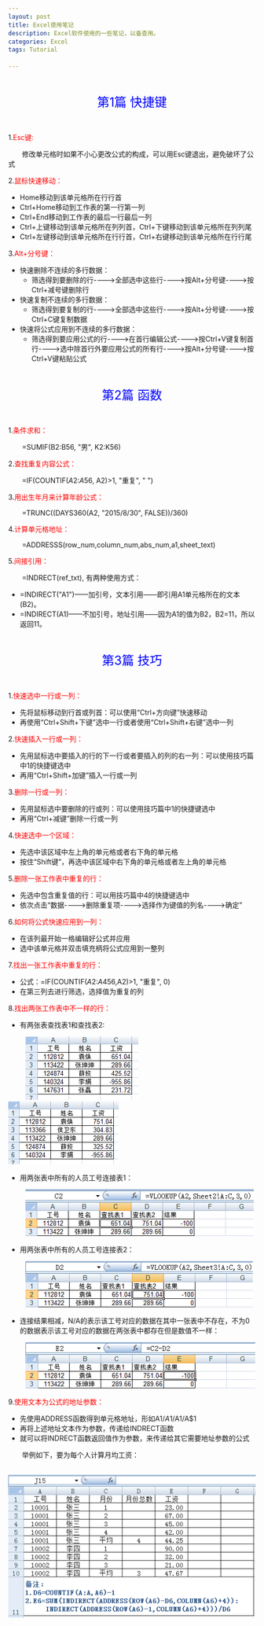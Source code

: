 ```yaml
---
layout: post
title: Excel使用笔记
description: Excel软件使用的一些笔记，以备查用。
categories: Excel
tags: Tutorial

---
```


<p style="font-size:25px;color:blue;text-align:center;padding:20px 0">第1篇  快捷键</p>

1.<font color="red">Esc键:</font>

&ensp;&ensp;&ensp;&ensp;修改单元格时如果不小心更改公式的构成，可以用Esc键退出，避免破坏了公式

2.<font color="red">鼠标快速移动：</font> 

   * Home移动到该单元格所在行行首
   * Ctrl+Home移动到工作表的第一行第一列
   * Ctrl+End移动到工作表的最后一行最后一列
   * Ctrl+上键移动到该单元格所在列列首，Ctrl+下键移动到该单元格所在列列尾
   * Ctrl+左键移动到该单元格所在行行首，Ctrl+右键移动到该单元格所在行行尾
   
3.<font color="red">Alt+分号键：</font>

   * 快速删除不连续的多行数据：
      * 筛选得到要删除的行---->全部选中这些行---->按Alt+分号键---->按Ctrl+减号键删除行
   * 快速复制不连续的多行数据：
      * 筛选得到要复制的行---->全部选中这些行---->按Alt+分号键---->按Ctrl+C键复制数据
   * 快速将公式应用到不连续的多行数据：
      * 筛选得到要应用公式的行---->在首行编辑公式---->按Ctrl+V键复制首行---->选中除首行外要应用公式的所有行---->按Alt+分号键---->按Ctrl+V键粘贴公式
   


<p style="font-size:25px;color:blue;text-align:center;padding:20px 0">第2篇  函数</p>
	   
1.<font color="red">条件求和：</font> 
  
&ensp;&ensp;&ensp;&ensp;=SUMIF(B2:B56, "男", K2:K56)
	   
2.<font color="red">查找重复内容公式：</font> 
 
&ensp;&ensp;&ensp;&ensp;=IF(COUNTIF($A$2:$A$56, A2)>1, "重复", " ")
	   
3.<font color="red">用出生年月来计算年龄公式：</font> 
 
&ensp;&ensp;&ensp;&ensp;=TRUNC((DAYS360(A2, "2015/8/30", FALSE))/360)

4.<font color="red">计算单元格地址：</font> 

&ensp;&ensp;&ensp;&ensp;=ADDRESSS(row_num,column_num,abs_num,a1,sheet_text)

5.<font color="red">间接引用：</font> 

&ensp;&ensp;&ensp;&ensp;=INDRECT(ref_txt), 有两种使用方式：

* =INDIRECT("A1")——加引号，文本引用——即引用A1单元格所在的文本(B2)。
* =INDIRECT(A1)——不加引号，地址引用——因为A1的值为B2，B2=11，所以返回11。




<p style="font-size:25px;color:blue;text-align:center;padding:20px 0">第3篇  技巧</p>


1.<font color="red">快速选中一行或一列：</font> 
 
* 先将鼠标移动到行首或列首：可以使用“Ctrl+方向键”快速移动
* 再使用“Ctrl+Shift+下键”选中一行或者使用“Ctrl+Shift+右键”选中一列
	   
2.<font color="red">快速插入一行或一列：</font> 
 
* 先用鼠标选中要插入的行的下一行或者要插入的列的右一列：可以使用技巧篇中1的快捷键选中
* 再用“Ctrl+Shift+加键”插入一行或一列
	   
3.<font color="red">删除一行或一列：</font> 
 
* 先用鼠标选中要删除的行或列：可以使用技巧篇中1的快捷键选中         
* 再用“Ctrl+减键”删除一行或一列
	   
4.<font color="red">快速选中一个区域：</font> 
 
* 先选中该区域中左上角的单元格或者右下角的单元格
* 按住“Shift键”，再选中该区域中右下角的单元格或者左上角的单元格
	   
5.<font color="red">删除一张工作表中重复的行：</font> 
 
* 先选中包含重复值的行：可以用技巧篇中4的快捷键选中
* 依次点击“数据---->删除重复项---->选择作为键值的列名---->确定”
	   
6.<font color="red">如何将公式快速应用到一列：</font> 
 
* 在该列最开始一格编辑好公式并应用
* 选中该单元格并双击填充柄将公式应用到一整列 
	   
7.<font color="red">找出一张工作表中重复的行：</font> 
 
* 公式：=IF(COUNTIF($A$2:$A$456,A2)>1, "重复", 0)       
* 在第三列去进行筛选，选择值为重复的列
	   
8.<font color="red">找出两张工作表中不一样的行：</font> 
 
* 有两张表查找表1和查找表2:
                                      
&ensp;&ensp;&ensp;&ensp;&ensp;![pseudo](/assets/image/10-1.png "查找表1")&ensp;&ensp;&ensp;&ensp;![pseudo](/assets/image/10-2.png "查找表2")

* 用两张表中所有的人员工号连接表1：

&ensp;&ensp;&ensp;&ensp;&ensp;![pseudo](/assets/image/10-3.png)
         
* 用两张表中所有的人员工号连接表2：

&ensp;&ensp;&ensp;&ensp;&ensp;![pseudo](/assets/image/10-4.png)         
         
* 连接结果相减，N/A的表示该工号对应的数据在其中一张表中不存在，不为0的数据表示该工号对应的数据在两张表中都存在但是数值不一样：

&ensp;&ensp;&ensp;&ensp;&ensp;![pseudo](/assets/image/10-5.png)   

9.<font color="red">使用文本为公式的地址参数：</font> 

* 先使用ADDRESS函数得到单元格地址，形如A1/$A$1/A$1/$A$1
* 再将上述地址文本作为参数，传递给INDRECT函数
* 就可以将INDRECT函数返回值作为参数，来传递给其它需要地址参数的公式

&ensp;&ensp;&ensp;&ensp;举例如下，要为每个人计算月均工资：

&ensp;&ensp;&ensp;&ensp;&ensp;![pseudo](/assets/image/10-6.png)   

         

